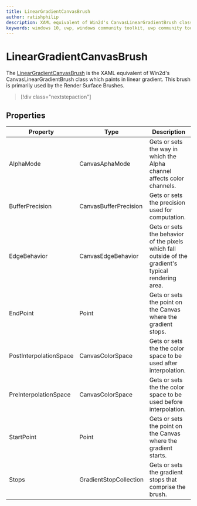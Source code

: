 ```yaml
---
title: LinearGradientCanvasBrush
author: ratishphilip
description: XAML equivalent of Win2d's CanvasLinearGradientBrush class which paints in linear gradient.
keywords: windows 10, uwp, windows community toolkit, uwp community toolkit, uwp toolkit, brush, Win2D, composition
---
```


# LinearGradientCanvasBrush

The [LinearGradientCanvasBrush](/dotnet/api/microsoft.toolkit.uwp.ui.media.lineargradientcanvasbrush) is the XAML equivalent of Win2d's CanvasLinearGradientBrush class which paints in linear gradient. This brush is primarily used by the Render Surface Brushes.

> [!div class="nextstepaction"]

## Properties

| Property               | Type                   | Description                                                                                          |
| ---------------------- | ---------------------- | ---------------------------------------------------------------------------------------------------- |
| AlphaMode              | CanvasAphaMode         | Gets or sets the way in which the Alpha channel affects color channels.                              |
| BufferPrecision        | CanvasBufferPrecision  | Gets or sets the precision used for computation.                                                     |
| EdgeBehavior           | CanvasEdgeBehavior     | Gets or sets the behavior of the pixels which fall outside of the gradient's typical rendering area. |
| EndPoint               | Point                  | Gets or sets the point on the Canvas where the gradient stops.                                       |
| PostInterpolationSpace | CanvasColorSpace       | Gets or sets the the color space to be used after interpolation.                                     |
| PreInterpolationSpace  | CanvasColorSpace       | Gets or sets the the color space to be used before interpolation.                                    |
| StartPoint             | Point                  | Gets or sets the point on the Canvas where the gradient starts.                                      |
| Stops                  | GradientStopCollection | Gets or sets the gradient stops that comprise the brush.                                             |
